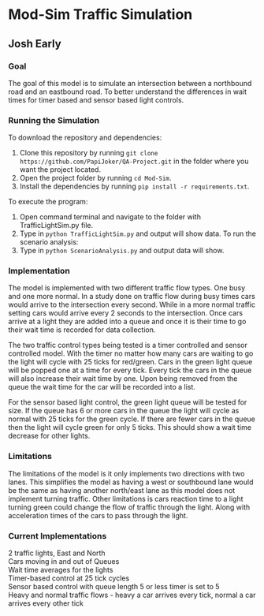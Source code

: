 # Mod-Sim Traffic Simulation
## Josh Early

### Goal
The goal of this model is to simulate an intersection between a northbound
road and an eastbound road. To better understand the differences in wait times for
timer based and sensor based light controls.

### Running the Simulation
To download the repository and dependencies:
1. Clone this repository by running `git clone https://github.com/PapiJoker/QA-Project.git` in the folder where you want the project located.
2. Open the project folder by running `cd Mod-Sim`.
3. Install the dependencies by running `pip install -r requirements.txt`.

To execute the program:
1. Open command terminal and navigate to the folder with TrafficLightSim.py file.
2. Type in `python TrafficLightSim.py` and output will show data.
To run the scenario analysis:
1. Type in `python ScenarioAnalysis.py` and output data will show.


### Implementation
The model is implemented with two different traffic
flow types. One busy and one more normal. In a study done on traffic flow during 
busy times cars would arrive to the intersection every second. While in a more normal
traffic setting cars would arrive every 2 seconds to the intersection. Once cars arrive
at a light they are added into a queue and once it is their time to go their wait time
is recorded for data collection.

The two traffic control types being tested is a timer controlled and
sensor controlled model. With the timer no matter how many cars are waiting to go the
light will cycle with 25 ticks for red/green. Cars in the green light queue will be
popped one at a time for every tick. Every tick the cars in the queue will also increase
their wait time by one. Upon being removed from the queue the wait time for the car
will be recorded into a list.

For the sensor based light control, the green light queue will be tested for size.
If the queue has 6 or more cars in the queue the light will cycle as normal
with 25 ticks for the green cycle. If there are fewer cars in the queue then the light
will cycle green for only 5 ticks. This should show a wait time decrease
for other lights.


### Limitations
The limitations of the model is it only implements two directions with two lanes. 
This simplifies the model as having a west or southbound lane would be
the same as having another north/east lane as this model does not implement turning
traffic. Other limitations is cars reaction time to a light turning green could change
the flow of traffic through the light. Along with acceleration times of the cars to 
pass through the light.

### Current Implementations
2 traffic lights, East and North <br />
Cars moving in and out of Queues <br />
Wait time averages for the lights <br />
Timer-based control at 25 tick cycles <br />
Sensor based control with queue length 5 or less timer is set to 5 <br />
Heavy and normal traffic flows - heavy a car arrives every tick,
normal a car arrives every other tick <br />
